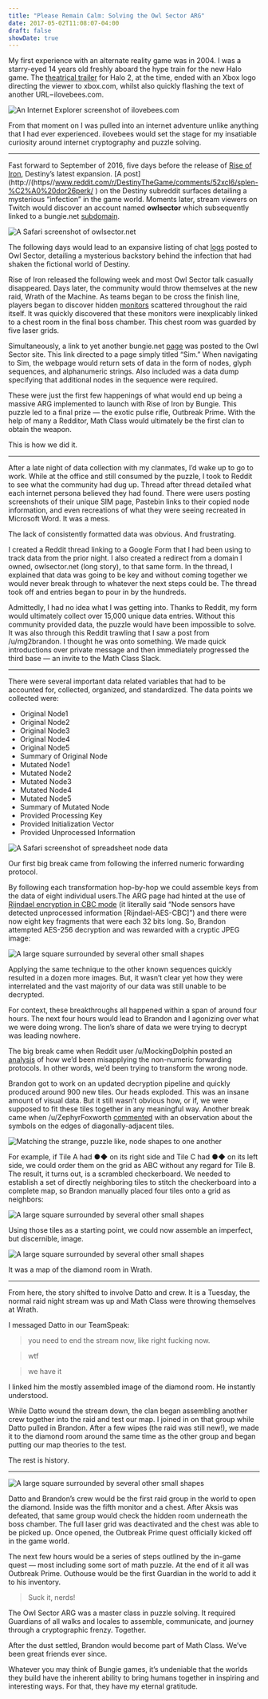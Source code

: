 ```yaml
---
title: "Please Remain Calm: Solving the Owl Sector ARG"
date: 2017-05-02T11:08:07-04:00
draft: false
showDate: true
---
```


My first experience with an alternate reality game was in 2004. I was a starry-eyed 14 years old freshly aboard the hype train for the new Halo game. The [theatrical trailer](https://www.youtube.com/watch?v=Zz6FNKawJBc) for Halo 2, at the time, ended with an Xbox logo directing the viewer to xbox.com, whilst also quickly flashing the text of another URL – ilovebees.com.

![An Internet Explorer screenshot of ilovebees.com](/please-remain-calm/i-love-bees.jpeg)


From that moment on I was pulled into an internet adventure unlike anything that I had ever experienced. ilovebees would set the stage for my insatiable curiosity around internet cryptography and puzzle solving.

***

Fast forward to September of 2016, five days before the release of [Rise of Iron](https://www.bungie.net/en/pub/riseofiron), Destiny’s latest expansion. [A post](http://(https//www.reddit.com/r/DestinyTheGame/comments/52xcl6/splen-%C2%A0%20dor26perk/ ) on the Destiny subreddit surfaces detailing a mysterious “infection” in the game world. Moments later, stream viewers on Twitch would discover an account named **owlsector** which subsequently linked to a bungie.net [subdomain](http://owlsector.bungie.net/).

![A Safari screenshot of owlsector.net](/please-remain-calm/owl-sector-net.png)

The following days would lead to an expansive listing of chat [logs](https://www.reddit.com/r/DestinyTheGame/comments/535jed/owlsectormegathreadpartdeuxigotafeverand/ ) posted to Owl Sector, detailing a mysterious backstory behind the infection that had shaken the fictional world of Destiny.

Rise of Iron released the following week and most Owl Sector talk casually disappeared. Days later, the community would throw themselves at the new raid, Wrath of the Machine. As teams began to be cross the finish line, players began to discover hidden [monitors](https://i.ytimg.com/vi/MsJ8fBid0iQ/maxresdefault.jpg) scattered throughout the raid itself. It was quickly discovered that these monitors were inexplicably linked to a chest room in the final boss chamber. This chest room was guarded by five laser grids.

Simultaneously, a link to yet another bungie.net [page](https://www.bungie.net/en/net/sim) was posted to the Owl Sector site. This link directed to a page simply titled “Sim.” When navigating to Sim, the webpage would return sets of data in the form of nodes, glyph sequences, and alphanumeric strings. Also included was a data dump specifying that additional nodes in the sequence were required.

These were just the first few happenings of what would end up being a massive ARG implemented to launch with Rise of Iron by Bungie. This puzzle led to a final prize — the exotic pulse rifle, Outbreak Prime. With the help of many a Redditor, Math Class would ultimately be the first clan to obtain the weapon.

This is how we did it.

***

After a late night of data collection with my clanmates, I’d wake up to go to work. While at the office and still consumed by the puzzle, I took to Reddit to see what the community had dug up. Thread after thread detailed what each internet persona believed they had found. There were users posting screenshots of their unique SIM page, Pastebin links to their copied node information, and even recreations of what they were seeing recreated in Microsoft Word. It was a mess.

The lack of consistently formatted data was obvious. And frustrating.

I created a Reddit thread linking to a Google Form that I had been using to track data from the prior night. I also created a redirect from a domain I owned, owlsector.net (long story), to that same form. In the thread, I explained that data was going to be key and without coming together we would never break through to whatever the next steps could be. The thread took off and entries began to pour in by the hundreds.

Admittedly, I had no idea what I was getting into. Thanks to Reddit, my form would ultimately collect over 15,000 unique data entries. Without this community provided data, the puzzle would have been impossible to solve. It was also through this Reddit trawling that I saw a post from /u/mg2brandon. I thought he was onto something. We made quick introductions over private message and then immediately progressed the third base — an invite to the Math Class Slack.

***

There were several important data related variables that had to be accounted for, collected, organized, and standardized. The data points we collected were:

* Original Node1 
* Original Node2 
* Original Node3 
* Original Node4 
* Original Node5 
* Summary of Original Node 
* Mutated Node1 
* Mutated Node2 
* Mutated Node3 
* Mutated Node4 
* Mutated Node5 
* Summary of Mutated Node 
* Provided Processing Key 
* Provided Initialization Vector 
* Provided Unprocessed Information

![A Safari screenshot of spreadsheet node data](/please-remain-calm/node-data.jpeg)

Our first big break came from following the inferred numeric forwarding protocol.

By following each transformation hop-by-hop we could assemble keys from the data of eight individual users.The ARG page had hinted at the use of [Rijndael encryption in CBC mode](https://en.wikipedia.org/wiki/AdvancedEncryptionStandard) (it literally said “Node sensors have detected unprocessed information [Rijndael-AES-CBC]”) and there were now eight key fragments that were each 32 bits long. So, Brandon attempted AES-256 decryption and was rewarded with a cryptic JPEG image:

![A large square surrounded by several other small shapes](/please-remain-calm/puzzle-piece.png)

Applying the same technique to the other known sequences quickly resulted in a dozen more images. But, it wasn’t clear yet how they were interrelated and the vast majority of our data was still unable to be decrypted.

For context, these breakthroughs all happened within a span of around four hours. The next four hours would lead to Brandon and I agonizing over what we were doing wrong. The lion’s share of data we were trying to decrypt was leading nowhere.

The big break came when Reddit user /u/MockingDolphin posted an [analysis](https://www.reddit.com/r/DestinyTheGame/comments/54rv64/argnodetransformationswehavebeendoingthem/ ) of how we’d been misapplying the non-numeric forwarding protocols. In other words, we’d been trying to transform the wrong node.

Brandon got to work on an updated decryption pipeline and quickly produced around 900 new tiles. Our heads exploded. This was an insane amount of visual data. But it still wasn’t obvious how, or if, we were supposed to fit these tiles together in any meaningful way. Another break came when /u/ZephyrFoxworth [commented](https://www.reddit.com/r/DestinyTheGame/comments/54rv64/argnodetransformationswehavebeendoingthem/d84pn2x/ ) with an observation about the symbols on the edges of diagonally-adjacent tiles.

![Matching the strange, puzzle like, node shapes to one another](/please-remain-calm/matching-pieces.png)

For example, if Tile A had ●◆ on its right side and Tile C had ●◆ on its left side, we could order them on the grid as ABC without any regard for Tile B. The result, it turns out, is a scrambled checkerboard. We needed to establish a set of directly neighboring tiles to stitch the checkerboard into a complete map, so Brandon manually placed four tiles onto a grid as neighbors:

![A large square surrounded by several other small shapes](/please-remain-calm/abc-matches.png)

Using those tiles as a starting point, we could now assemble an imperfect, but discernible, image.

![A large square surrounded by several other small shapes](/please-remain-calm/node-assembly.gif)

It was a map of the diamond room in Wrath.

***

From here, the story shifted to involve Datto and crew. It is a Tuesday, the normal raid night stream was up and Math Class were throwing themselves at Wrath.

I messaged Datto in our TeamSpeak:

> you need to end the stream now, like right fucking now.

> wtf

> we have it

I linked him the mostly assembled image of the diamond room. He instantly understood.

While Datto wound the stream down, the clan began assembling another crew together into the raid and test our map. I joined in on that group while Datto pulled in Brandon. After a few wipes (the raid was still new!), we made it to the diamond room around the same time as the other group and began putting our map theories to the test.

The rest is history.

***

![A large square surrounded by several other small shapes](/please-remain-calm/brandon-activating.png)

Datto and Brandon’s crew would be the first raid group in the world to open the diamond. Inside was the fifth monitor and a chest. After Aksis was defeated, that same group would check the hidden room underneath the boss chamber. The full laser grid was deactivated and the chest was able to be picked up. Once opened, the Outbreak Prime quest officially kicked off in the game world.

The next few hours would be a series of steps outlined by the in-game quest — most including some sort of math puzzle. At the end of it all was Outbreak Prime. Outhouse would be the first Guardian in the world to add it to his inventory.

> Suck it, nerds!

The Owl Sector ARG was a master class in puzzle solving. It required Guardians of all walks and locales to assemble, communicate, and journey through a cryptographic frenzy. Together.

After the dust settled, Brandon would become part of Math Class. We’ve been great friends ever since.

Whatever you may think of Bungie games, it’s undeniable that the worlds they build have the inherent ability to bring humans together in inspiring and interesting ways. For that, they have my eternal gratitude.
